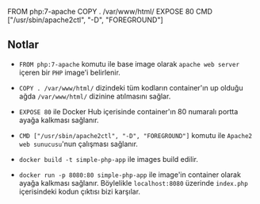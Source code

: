 FROM php:7-apache
COPY . /var/www/html/
EXPOSE 80
CMD ["/usr/sbin/apache2ctl", "-D", "FOREGROUND"]

## Notlar

- `FROM php:7-apache` komutu ile base image olarak `apache web server` içeren bir `PHP` image'i belirlenir.

- `COPY . /var/www/html/` dizindeki tüm kodların container'ın up olduğu ağda `/var/www/html/` dizinine atılmasını sağlar.

- `EXPOSE 80` ile Docker Hub içerisinde container'ın 80 numaralı portta ayağa kalkması sağlanır.

- `CMD ["/usr/sbin/apache2ctl", "-D", "FOREGROUND"]` komutu ile `Apache2 web sunucusu`'nun çalışması sağlanır.

- `docker build -t simple-php-app` ile images build edilir.

- `docker run -p 8080:80 simple-php-app` ile image'in container olarak ayağa kalkması sağlanır. Böylelikle `localhost:8080` üzerinde `index.php` içerisindeki kodun çıktısı bizi karşılar.
